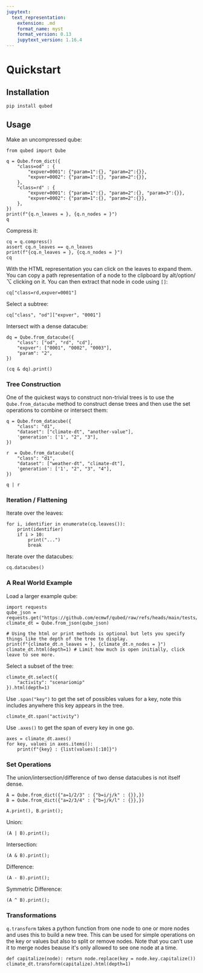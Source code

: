 ```yaml
---
jupytext:
  text_representation:
    extension: .md
    format_name: myst
    format_version: 0.13
    jupytext_version: 1.16.4
---
```

# Quickstart

## Installation
```bash
pip install qubed
```

## Usage
Make an uncompressed qube:

```{code-cell} python3
from qubed import Qube

q = Qube.from_dict({
    "class=od" : {
        "expver=0001": {"param=1":{}, "param=2":{}},
        "expver=0002": {"param=1":{}, "param=2":{}},
    },
    "class=rd" : {
        "expver=0001": {"param=1":{}, "param=2":{}, "param=3":{}},
        "expver=0002": {"param=1":{}, "param=2":{}},
    },
})
print(f"{q.n_leaves = }, {q.n_nodes = }")
q
```

Compress it:

```{code-cell} python3
cq = q.compress()
assert cq.n_leaves == q.n_leaves
print(f"{cq.n_leaves = }, {cq.n_nodes = }")
cq
```


With the HTML representation you can click on the leaves to expand them. You can copy a path representation of a node to the clipboard by alt/option/⌥ clicking on it. You can then extract that node in code using `[]`:

```{code-cell} python3
cq["class=rd,expver=0001"]
```

Select a subtree:

```{code-cell} python3
cq["class", "od"]["expver", "0001"]
```

Intersect with a dense datacube:

```{code-cell} python3
dq = Qube.from_datacube({
    "class": ["od", "rd", "cd"],
    "expver": ["0001", "0002", "0003"],
    "param": "2",
})

(cq & dq).print()
```



### Tree Construction

One of the quickest ways to construct non-trivial trees is to use the `Qube.from_datacube` method to construct dense trees and then use the set operations to combine or intersect them:


```{code-cell} python3
q = Qube.from_datacube({
    "class": "d1",
    "dataset": ["climate-dt", "another-value"],
    'generation': ['1', "2", "3"],
})

r  = Qube.from_datacube({
    "class": "d1",
    "dataset": ["weather-dt", "climate-dt"],
    'generation': ['1', "2", "3", "4"],
})

q | r
```


### Iteration / Flattening

Iterate over the leaves:

```{code-cell} python3
for i, identifier in enumerate(cq.leaves()):
    print(identifier)
    if i > 10:
        print("...")
        break
```

Iterate over the datacubes:

```{code-cell} python3
cq.datacubes()
```

### A Real World Example

Load a larger example qube:

```{code-cell} python3
import requests
qube_json = requests.get("https://github.com/ecmwf/qubed/raw/refs/heads/main/tests/example_qubes/climate_dt.json").json()
climate_dt = Qube.from_json(qube_json)

# Using the html or print methods is optional but lets you specify things like the depth of the tree to display.
print(f"{climate_dt.n_leaves = }, {climate_dt.n_nodes = }")
climate_dt.html(depth=1) # Limit how much is open initially, click leave to see more.
```

Select a subset of the tree:

```{code-cell} python3
climate_dt.select({
    "activity": "scenariomip"
}).html(depth=1)
```

Use `.span("key")` to get the set of possibles values for a key, note this includes anywhere this key appears in the tree.

```{code-cell} python3
climate_dt.span("activity")
```

Use `.axes()` to get the span of every key in one go.

```{code-cell} python3
axes = climate_dt.axes()
for key, values in axes.items():
    print(f"{key} : {list(values)[:10]}")
```


### Set Operations

The union/intersection/difference of two dense datacubes is not itself dense.

```{code-cell} python3
A = Qube.from_dict({"a=1/2/3" : {"b=i/j/k" : {}},})
B = Qube.from_dict({"a=2/3/4" : {"b=j/k/l" : {}},})

A.print(), B.print();
```

Union: 

```{code-cell} python3
(A | B).print();
```

Intersection:

```{code-cell} python3
(A & B).print();
```

Difference:

```{code-cell} python3
(A - B).print();
```

Symmetric Difference:

```{code-cell} python3
(A ^ B).print();
```

### Transformations

`q.transform` takes a python function from one node to one or more nodes and uses this to build a new tree. This can be used for simple operations on the key or values but also to split or remove nodes. Note that you can't use it to merge nodes beause it's only allowed to see one node at a time.

```{code-cell} python3
def capitalize(node): return node.replace(key = node.key.capitalize())
climate_dt.transform(capitalize).html(depth=1)
```